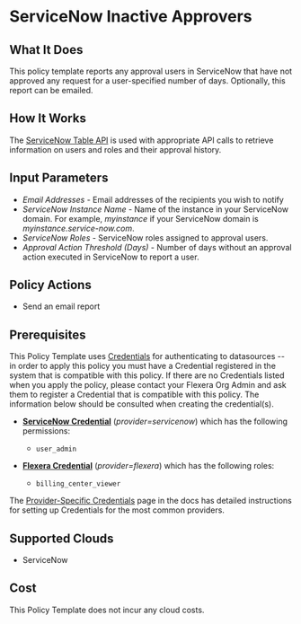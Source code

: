 # ServiceNow Inactive Approvers

## What It Does

This policy template reports any approval users in ServiceNow that have not approved any request for a user-specified number of days. Optionally, this report can be emailed.

## How It Works

The [ServiceNow Table API](https://docs.servicenow.com/bundle/washingtondc-api-reference/page/integrate/inbound-rest/concept/c_TableAPI.html) is used with appropriate API calls to retrieve information on users and roles and their approval history.

## Input Parameters

- *Email Addresses* - Email addresses of the recipients you wish to notify
- *ServiceNow Instance Name* - Name of the instance in your ServiceNow domain. For example, *myinstance* if your ServiceNow domain is *myinstance.service-now.com*.
- *ServiceNow Roles* - ServiceNow roles assigned to approval users.
- *Approval Action Threshold (Days)* - Number of days without an approval action executed in ServiceNow to report a user.

## Policy Actions

- Send an email report

## Prerequisites

This Policy Template uses [Credentials](https://docs.flexera.com/flexera/EN/Automation/ManagingCredentialsExternal.htm) for authenticating to datasources -- in order to apply this policy you must have a Credential registered in the system that is compatible with this policy. If there are no Credentials listed when you apply the policy, please contact your Flexera Org Admin and ask them to register a Credential that is compatible with this policy. The information below should be consulted when creating the credential(s).

- [**ServiceNow Credential**](https://docs.flexera.com/flexera/EN/Automation/GenericCredentials.htm#automationadmin_3335267112_1121390) (*provider=servicenow*) which has the following permissions:
  - `user_admin`

- [**Flexera Credential**](https://docs.flexera.com/flexera/EN/Automation/ProviderCredentials.htm) (*provider=flexera*) which has the following roles:
  - `billing_center_viewer`

The [Provider-Specific Credentials](https://docs.flexera.com/flexera/EN/Automation/ProviderCredentials.htm) page in the docs has detailed instructions for setting up Credentials for the most common providers.

## Supported Clouds

- ServiceNow

## Cost

This Policy Template does not incur any cloud costs.
